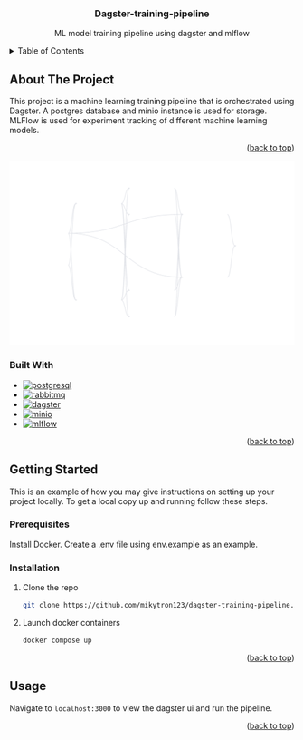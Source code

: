 <div align="center">

  <h3 align="center">Dagster-training-pipeline</h3>

  <p align="center">
ML model training pipeline using dagster and mlflow
  </p>
</div>



<!-- TABLE OF CONTENTS -->
<details>
  <summary>Table of Contents</summary>
  <ol>
    <li>
      <a href="#about-the-project">About The Project</a>
      <ul>
        <li><a href="#built-with">Built With</a></li>
      </ul>
    </li>
    <li>
      <a href="#getting-started">Getting Started</a>
      <ul>
        <li><a href="#prerequisites">Prerequisites</a></li>
        <li><a href="#installation">Installation</a></li>
      </ul>
    </li>
    <li><a href="#usage">Usage</a></li>
  </ol>
</details>



<!-- ABOUT THE PROJECT -->
## About The Project
This project is a machine learning training pipeline that is orchestrated using Dagster. A postgres database and minio instance is used for storage. MLFlow is used for experiment tracking of different machine learning models.
<p align="right">(<a href="#readme-top">back to top</a>)</p>

![Diagram](images/Job_train_model_pipeline_final.svg)

### Built With


* [![postgresql][postgresql-logo]][postgresql-url]
* [![rabbitmq][rabbitmq-logo]][rabbitmq-url]
* [![dagster][dagster-logo]][dagster-url]
* [![minio][minio-logo]][minio-url]
* [![mlflow][mlflow-logo]][mlflow-url]

<p align="right">(<a href="#readme-top">back to top</a>)</p>



<!-- GETTING STARTED -->
## Getting Started

This is an example of how you may give instructions on setting up your project locally.
To get a local copy up and running follow these steps.

### Prerequisites

Install Docker. Create a .env file using env.example as an example.

### Installation

1. Clone the repo
   ```sh
   git clone https://github.com/mikytron123/dagster-training-pipeline.git
   ```
2. Launch docker containers
   ```sh
   docker compose up
   ```

<p align="right">(<a href="#readme-top">back to top</a>)</p>



<!-- USAGE EXAMPLES -->
## Usage

Navigate to `localhost:3000` to view the dagster ui and run the pipeline.

<p align="right">(<a href="#readme-top">back to top</a>)</p>




<!-- MARKDOWN LINKS & IMAGES -->
<!-- https://www.markdownguide.org/basic-syntax/#reference-style-links -->
[postgresql-logo]: https://img.shields.io/badge/postgresql-4169E1?style=for-the-badge&logo=postgresql&logoColor=white
[postgresql-url]: https://wiki.postgresql.org/wiki/Logo
[rabbitmq-logo]: https://img.shields.io/badge/rabbitmq-FF6600?style=for-the-badge&logo=rabbitmq&logoColor=white
[rabbitmq-url]: https://www.rabbitmq.com
[dagster-logo]: https://img.shields.io/badge/dagster-black?style=for-the-badge
[dagster-url]: https://dagster.io/
[minio-logo]: https://img.shields.io/badge/minio-C72E49?style=for-the-badge&logo=minio&logoColor=white
[minio-url]: https://min.io
[mlflow-logo]: https://img.shields.io/badge/mlflow-0194E2?style=for-the-badge&logo=mlflow&logoColor=white
[mlflow-url]: https://github.com/mlflow/mlflow/blob/855881f93703b15ffe643003fb4d7c84f0ec2502/assets/icon.svg


